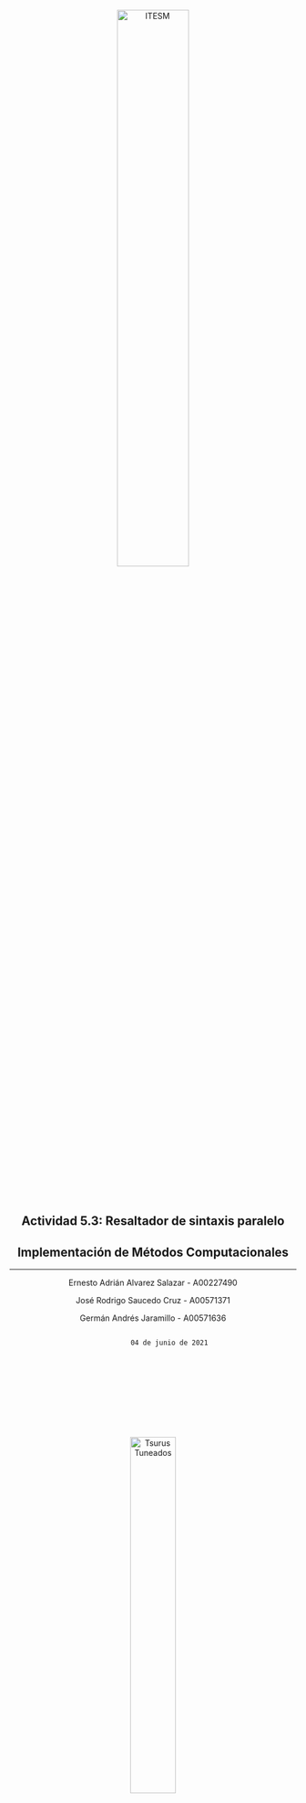 <div style="height:100px;"></div>
<center>
    <img src="https://media.discordapp.net/attachments/692982204627812372/850479473454612520/Tec.png?width=1260&height=332" width="50%" alt="ITESM">
</center>
<div style="height:130px;"></div>

<!--    ACTIVIDAD   -->
<h2 align="center">
    Actividad 5.3: Resaltador de sintaxis paralelo
</h2>
<!--    MATERIA   -->
<h2 align="center">
    Implementación de Métodos Computacionales
</h2>

---
<!--    INTEGRANTES   -->
<p align="center">
    Ernesto Adrián Alvarez Salazar - A00227490
</p>
<p align="center">
    José Rodrigo Saucedo Cruz - A00571371
</p>
<p align="center">
    Germán Andrés Jaramillo - A00571636
</p>
<!--    FECHA   -->
<p align="center">
    <code align="center">
        04 de junio de 2021
    </code>
</p>

<div style="height:130px;"></div>
<center>
    <img src="https://media.discordapp.net/attachments/692982204627812372/850479438227177533/Tank.png?width=688&height=657" width="40%" alt="Tsurus Tuneados">
</center>
<div class="page"></div>



Debido a la gran demanda de soluciones que requieren de crear nuevas tecnologías, como lenguajes de programación, un resaltado sintáctico se vuelve una gran herramienta para las personas los programadores, pues así se agiliza la búsqueda de errores e incluso sentencias dentro de los archivos, eficientando el tiempo en el que tanto se escribe como en el que se prueba el código.

Al trabajar con una cantidad grande de archivos la solución llega a volverse lenta si intentamos hacer un archivo tras de otro, cosa que se convierte en un inconveniente cuando se trata de algo se hace con la esperanza de ahorrar tiempo (y motivos estéticos), para ello es necesario hacer las más optimizaciones que sean posibles.
En esta ocasión se consiguieron los siguientes datos al analizar 1000 archivos con 1000 líneas de código todos, con distintos números de hilos:

| Numero de Hilos | Tiempo (en segundos) |
|-----------------|----------------------|
|         1       |          18          |
|         2       |        13.5          |
|         3       |         8.3          |
|         5       |           8          |
|         8       |         8.2          |
|        10       |         7.9          |
|        12       |         8.1          |

Como se ve en la tabla, el uso de hilos en paralelo eficientiza en gran medida el tiempo de ejecución pues el paradigma permite que más de un proceso se ejecute al mismo momento. Esto es posible gracias a que los procesos son independientes entre sí.

En nuestro código estamos destinando un archivo a cada hilo del procesador, una vez termina de hacer el proceso se le asigna un nuevo archivo. Esto de primera instancia es una solución muy completa, pero mientras probamos el código nos dimos cuenta que varios hilos podían analizar un mismo archivo, entonces tuvimos que buscar una manera diferente de destinar los archivos a los hilos; se optó por hacer una cola compartida que se accediera de manera sincronizada

```java
synchronized public void addFile(String fileName){
    convert.add(fileName);
    System.out.println(fileName+" ( "+convert.size()+" )");
}
synchronized public String getFile(){
    if(!convert.isEmpty()){
        String aux = convert.peek();
        convert.remove();
        return aux;
    }
    finished();
    return null;
}
```

Computacionalmente hablando nuestro código no tiene gran complejidad, esto es algo bueno que logramos al asegurar que cada archivo se analiza exactamente una vez, en concreto y por secciones del programa cuando leemos los archivos del directorio es en tiempo lineal `O(n)`
```java
private static void fillQueue(String path) {
    File dir = new File(path);
    File[] dirFiles = dir.listFiles();
    if(dirFiles != null){
        for(File file : dirFiles) {
            String name = file.getName();
            archivos.addFile(name);
        }
    }
}
```

De ahí en más, lo más destacable es la manera en la que se ejecuta el resaltado sintáctico, con este método `exec()`, esto se ejecuta para cada hilo y tiene una complejidad lineal `O(n)`
```java
while(file != null){
    file = this.archivos.getFile();
    String[] params = {execute, path, file};
    if(file!=null){
        try {
            long inicio = System.currentTimeMillis();
            app.exec(params);
            long fin = System.currentTimeMillis();
            System.out.print("Procesando (H" + this.id + "): " + file);
            System.out.println(" ->\t"+(fin-inicio)+" ms");
        } catch (IOException e) {
            e.printStackTrace();
        }
    }
}
```

En la siguiente liga se encuentra el código fuente del proyecto: (https://github.com/NetoDios/TT-Metodos/tree/master/Actividad%205.3%20-%20Tsurus%20Tuneados)[https://github.com/NetoDios/TT-Metodos/tree/master/Actividad%205.3%20-%20Tsurus%20Tuneados]



<div class="page"></div>

